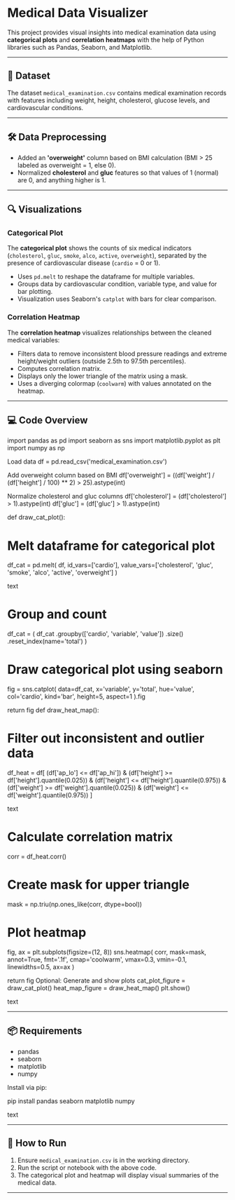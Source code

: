 # Medical Data Visualizer

This project provides visual insights into medical examination data using **categorical plots** and **correlation heatmaps** with the help of Python libraries such as Pandas, Seaborn, and Matplotlib.

---

## 📂 Dataset

The dataset `medical_examination.csv` contains medical examination records with features including weight, height, cholesterol, glucose levels, and cardiovascular conditions.

---

## 🛠️ Data Preprocessing

- Added an **'overweight'** column based on BMI calculation (BMI > 25 labeled as overweight = 1, else 0).  
- Normalized **cholesterol** and **gluc** features so that values of 1 (normal) are 0, and anything higher is 1.

---

## 🔍 Visualizations

### Categorical Plot

The **categorical plot** shows the counts of six medical indicators (`cholesterol`, `gluc`, `smoke`, `alco`, `active`, `overweight`), separated by the presence of cardiovascular disease (`cardio` = 0 or 1).

- Uses `pd.melt` to reshape the dataframe for multiple variables.
- Groups data by cardiovascular condition, variable type, and value for bar plotting.
- Visualization uses Seaborn's `catplot` with bars for clear comparison.

### Correlation Heatmap

The **correlation heatmap** visualizes relationships between the cleaned medical variables:

- Filters data to remove inconsistent blood pressure readings and extreme height/weight outliers (outside 2.5th to 97.5th percentiles).
- Computes correlation matrix.
- Displays only the lower triangle of the matrix using a mask.
- Uses a diverging colormap (`coolwarm`) with values annotated on the heatmap.

---

## 💻 Code Overview

import pandas as pd
import seaborn as sns
import matplotlib.pyplot as plt
import numpy as np

Load data
df = pd.read_csv('medical_examination.csv')

Add overweight column based on BMI
df['overweight'] = ((df['weight'] / (df['height'] / 100) ** 2) > 25).astype(int)

Normalize cholesterol and gluc columns
df['cholesterol'] = (df['cholesterol'] > 1).astype(int)
df['gluc'] = (df['gluc'] > 1).astype(int)

def draw_cat_plot():
# Melt dataframe for categorical plot
df_cat = pd.melt(
df,
id_vars=['cardio'],
value_vars=['cholesterol', 'gluc', 'smoke', 'alco', 'active', 'overweight']
)

text
# Group and count
df_cat = (
    df_cat
    .groupby(['cardio', 'variable', 'value'])
    .size()
    .reset_index(name='total')
)

# Draw categorical plot using seaborn
fig = sns.catplot(
    data=df_cat,
    x='variable',
    y='total',
    hue='value',
    col='cardio',
    kind='bar',
    height=5,
    aspect=1
).fig

return fig
def draw_heat_map():
# Filter out inconsistent and outlier data
df_heat = df[
(df['ap_lo'] <= df['ap_hi']) &
(df['height'] >= df['height'].quantile(0.025)) &
(df['height'] <= df['height'].quantile(0.975)) &
(df['weight'] >= df['weight'].quantile(0.025)) &
(df['weight'] <= df['weight'].quantile(0.975))
]

text
# Calculate correlation matrix
corr = df_heat.corr()

# Create mask for upper triangle
mask = np.triu(np.ones_like(corr, dtype=bool))

# Plot heatmap
fig, ax = plt.subplots(figsize=(12, 8))
sns.heatmap(
    corr,
    mask=mask,
    annot=True,
    fmt='.1f',
    cmap='coolwarm',
    vmax=0.3,
    vmin=-0.1,
    linewidths=0.5,
    ax=ax
)

return fig
Optional: Generate and show plots
cat_plot_figure = draw_cat_plot()
heat_map_figure = draw_heat_map()
plt.show()

text

---

## 📦 Requirements

- pandas  
- seaborn  
- matplotlib  
- numpy  

Install via pip:

pip install pandas seaborn matplotlib numpy

text

---

## 🚀 How to Run

1. Ensure `medical_examination.csv` is in the working directory.  
2. Run the script or notebook with the above code.  
3. The categorical plot and heatmap will display visual summaries of the medical data.

---
